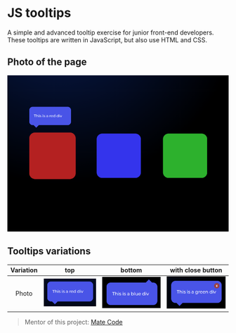 # JS tooltips

A simple and advanced tooltip exercise for junior front-end developers. These tooltips are written in JavaScript, but also use HTML and CSS.

## Photo of the page
![page](page.png)

## Tooltips variations

| Variation |               top               |                 bottom                |                with close button                |
|:---------:|:-------------------------------:|:-------------------------------------:|:-----------------------------------------------:|
|   Photo   | ![tooltip top](tooltip-top.png) | ![tooltip bottom](tooltip-bottom.png) | ![tooltip with button](tooltip-with-button.png) |

> Mentor of this project: [Mate Code](https://github.com/mateocode8933)
